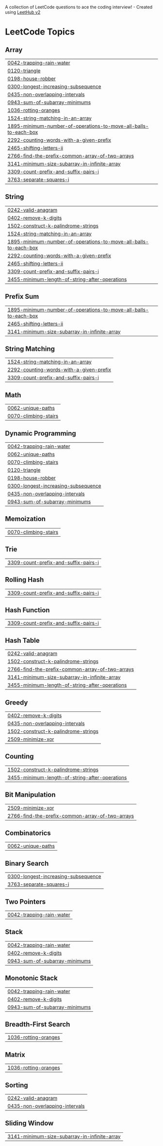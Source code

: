 A collection of LeetCode questions to ace the coding interview! - Created using [LeetHub v2](https://github.com/arunbhardwaj/LeetHub-2.0)
<!---LeetCode Topics Start-->
# LeetCode Topics
## Array
|  |
| ------- |
| [0042-trapping-rain-water](https://github.com/d-aggarwal/DSA/tree/master/0042-trapping-rain-water) |
| [0120-triangle](https://github.com/d-aggarwal/DSA/tree/master/0120-triangle) |
| [0198-house-robber](https://github.com/d-aggarwal/DSA/tree/master/0198-house-robber) |
| [0300-longest-increasing-subsequence](https://github.com/d-aggarwal/DSA/tree/master/0300-longest-increasing-subsequence) |
| [0435-non-overlapping-intervals](https://github.com/d-aggarwal/DSA/tree/master/0435-non-overlapping-intervals) |
| [0943-sum-of-subarray-minimums](https://github.com/d-aggarwal/DSA/tree/master/0943-sum-of-subarray-minimums) |
| [1036-rotting-oranges](https://github.com/d-aggarwal/DSA/tree/master/1036-rotting-oranges) |
| [1524-string-matching-in-an-array](https://github.com/d-aggarwal/DSA/tree/master/1524-string-matching-in-an-array) |
| [1895-minimum-number-of-operations-to-move-all-balls-to-each-box](https://github.com/d-aggarwal/DSA/tree/master/1895-minimum-number-of-operations-to-move-all-balls-to-each-box) |
| [2292-counting-words-with-a-given-prefix](https://github.com/d-aggarwal/DSA/tree/master/2292-counting-words-with-a-given-prefix) |
| [2465-shifting-letters-ii](https://github.com/d-aggarwal/DSA/tree/master/2465-shifting-letters-ii) |
| [2766-find-the-prefix-common-array-of-two-arrays](https://github.com/d-aggarwal/DSA/tree/master/2766-find-the-prefix-common-array-of-two-arrays) |
| [3141-minimum-size-subarray-in-infinite-array](https://github.com/d-aggarwal/DSA/tree/master/3141-minimum-size-subarray-in-infinite-array) |
| [3309-count-prefix-and-suffix-pairs-i](https://github.com/d-aggarwal/DSA/tree/master/3309-count-prefix-and-suffix-pairs-i) |
| [3763-separate-squares-i](https://github.com/d-aggarwal/DSA/tree/master/3763-separate-squares-i) |
## String
|  |
| ------- |
| [0242-valid-anagram](https://github.com/d-aggarwal/DSA/tree/master/0242-valid-anagram) |
| [0402-remove-k-digits](https://github.com/d-aggarwal/DSA/tree/master/0402-remove-k-digits) |
| [1502-construct-k-palindrome-strings](https://github.com/d-aggarwal/DSA/tree/master/1502-construct-k-palindrome-strings) |
| [1524-string-matching-in-an-array](https://github.com/d-aggarwal/DSA/tree/master/1524-string-matching-in-an-array) |
| [1895-minimum-number-of-operations-to-move-all-balls-to-each-box](https://github.com/d-aggarwal/DSA/tree/master/1895-minimum-number-of-operations-to-move-all-balls-to-each-box) |
| [2292-counting-words-with-a-given-prefix](https://github.com/d-aggarwal/DSA/tree/master/2292-counting-words-with-a-given-prefix) |
| [2465-shifting-letters-ii](https://github.com/d-aggarwal/DSA/tree/master/2465-shifting-letters-ii) |
| [3309-count-prefix-and-suffix-pairs-i](https://github.com/d-aggarwal/DSA/tree/master/3309-count-prefix-and-suffix-pairs-i) |
| [3455-minimum-length-of-string-after-operations](https://github.com/d-aggarwal/DSA/tree/master/3455-minimum-length-of-string-after-operations) |
## Prefix Sum
|  |
| ------- |
| [1895-minimum-number-of-operations-to-move-all-balls-to-each-box](https://github.com/d-aggarwal/DSA/tree/master/1895-minimum-number-of-operations-to-move-all-balls-to-each-box) |
| [2465-shifting-letters-ii](https://github.com/d-aggarwal/DSA/tree/master/2465-shifting-letters-ii) |
| [3141-minimum-size-subarray-in-infinite-array](https://github.com/d-aggarwal/DSA/tree/master/3141-minimum-size-subarray-in-infinite-array) |
## String Matching
|  |
| ------- |
| [1524-string-matching-in-an-array](https://github.com/d-aggarwal/DSA/tree/master/1524-string-matching-in-an-array) |
| [2292-counting-words-with-a-given-prefix](https://github.com/d-aggarwal/DSA/tree/master/2292-counting-words-with-a-given-prefix) |
| [3309-count-prefix-and-suffix-pairs-i](https://github.com/d-aggarwal/DSA/tree/master/3309-count-prefix-and-suffix-pairs-i) |
## Math
|  |
| ------- |
| [0062-unique-paths](https://github.com/d-aggarwal/DSA/tree/master/0062-unique-paths) |
| [0070-climbing-stairs](https://github.com/d-aggarwal/DSA/tree/master/0070-climbing-stairs) |
## Dynamic Programming
|  |
| ------- |
| [0042-trapping-rain-water](https://github.com/d-aggarwal/DSA/tree/master/0042-trapping-rain-water) |
| [0062-unique-paths](https://github.com/d-aggarwal/DSA/tree/master/0062-unique-paths) |
| [0070-climbing-stairs](https://github.com/d-aggarwal/DSA/tree/master/0070-climbing-stairs) |
| [0120-triangle](https://github.com/d-aggarwal/DSA/tree/master/0120-triangle) |
| [0198-house-robber](https://github.com/d-aggarwal/DSA/tree/master/0198-house-robber) |
| [0300-longest-increasing-subsequence](https://github.com/d-aggarwal/DSA/tree/master/0300-longest-increasing-subsequence) |
| [0435-non-overlapping-intervals](https://github.com/d-aggarwal/DSA/tree/master/0435-non-overlapping-intervals) |
| [0943-sum-of-subarray-minimums](https://github.com/d-aggarwal/DSA/tree/master/0943-sum-of-subarray-minimums) |
## Memoization
|  |
| ------- |
| [0070-climbing-stairs](https://github.com/d-aggarwal/DSA/tree/master/0070-climbing-stairs) |
## Trie
|  |
| ------- |
| [3309-count-prefix-and-suffix-pairs-i](https://github.com/d-aggarwal/DSA/tree/master/3309-count-prefix-and-suffix-pairs-i) |
## Rolling Hash
|  |
| ------- |
| [3309-count-prefix-and-suffix-pairs-i](https://github.com/d-aggarwal/DSA/tree/master/3309-count-prefix-and-suffix-pairs-i) |
## Hash Function
|  |
| ------- |
| [3309-count-prefix-and-suffix-pairs-i](https://github.com/d-aggarwal/DSA/tree/master/3309-count-prefix-and-suffix-pairs-i) |
## Hash Table
|  |
| ------- |
| [0242-valid-anagram](https://github.com/d-aggarwal/DSA/tree/master/0242-valid-anagram) |
| [1502-construct-k-palindrome-strings](https://github.com/d-aggarwal/DSA/tree/master/1502-construct-k-palindrome-strings) |
| [2766-find-the-prefix-common-array-of-two-arrays](https://github.com/d-aggarwal/DSA/tree/master/2766-find-the-prefix-common-array-of-two-arrays) |
| [3141-minimum-size-subarray-in-infinite-array](https://github.com/d-aggarwal/DSA/tree/master/3141-minimum-size-subarray-in-infinite-array) |
| [3455-minimum-length-of-string-after-operations](https://github.com/d-aggarwal/DSA/tree/master/3455-minimum-length-of-string-after-operations) |
## Greedy
|  |
| ------- |
| [0402-remove-k-digits](https://github.com/d-aggarwal/DSA/tree/master/0402-remove-k-digits) |
| [0435-non-overlapping-intervals](https://github.com/d-aggarwal/DSA/tree/master/0435-non-overlapping-intervals) |
| [1502-construct-k-palindrome-strings](https://github.com/d-aggarwal/DSA/tree/master/1502-construct-k-palindrome-strings) |
| [2509-minimize-xor](https://github.com/d-aggarwal/DSA/tree/master/2509-minimize-xor) |
## Counting
|  |
| ------- |
| [1502-construct-k-palindrome-strings](https://github.com/d-aggarwal/DSA/tree/master/1502-construct-k-palindrome-strings) |
| [3455-minimum-length-of-string-after-operations](https://github.com/d-aggarwal/DSA/tree/master/3455-minimum-length-of-string-after-operations) |
## Bit Manipulation
|  |
| ------- |
| [2509-minimize-xor](https://github.com/d-aggarwal/DSA/tree/master/2509-minimize-xor) |
| [2766-find-the-prefix-common-array-of-two-arrays](https://github.com/d-aggarwal/DSA/tree/master/2766-find-the-prefix-common-array-of-two-arrays) |
## Combinatorics
|  |
| ------- |
| [0062-unique-paths](https://github.com/d-aggarwal/DSA/tree/master/0062-unique-paths) |
## Binary Search
|  |
| ------- |
| [0300-longest-increasing-subsequence](https://github.com/d-aggarwal/DSA/tree/master/0300-longest-increasing-subsequence) |
| [3763-separate-squares-i](https://github.com/d-aggarwal/DSA/tree/master/3763-separate-squares-i) |
## Two Pointers
|  |
| ------- |
| [0042-trapping-rain-water](https://github.com/d-aggarwal/DSA/tree/master/0042-trapping-rain-water) |
## Stack
|  |
| ------- |
| [0042-trapping-rain-water](https://github.com/d-aggarwal/DSA/tree/master/0042-trapping-rain-water) |
| [0402-remove-k-digits](https://github.com/d-aggarwal/DSA/tree/master/0402-remove-k-digits) |
| [0943-sum-of-subarray-minimums](https://github.com/d-aggarwal/DSA/tree/master/0943-sum-of-subarray-minimums) |
## Monotonic Stack
|  |
| ------- |
| [0042-trapping-rain-water](https://github.com/d-aggarwal/DSA/tree/master/0042-trapping-rain-water) |
| [0402-remove-k-digits](https://github.com/d-aggarwal/DSA/tree/master/0402-remove-k-digits) |
| [0943-sum-of-subarray-minimums](https://github.com/d-aggarwal/DSA/tree/master/0943-sum-of-subarray-minimums) |
## Breadth-First Search
|  |
| ------- |
| [1036-rotting-oranges](https://github.com/d-aggarwal/DSA/tree/master/1036-rotting-oranges) |
## Matrix
|  |
| ------- |
| [1036-rotting-oranges](https://github.com/d-aggarwal/DSA/tree/master/1036-rotting-oranges) |
## Sorting
|  |
| ------- |
| [0242-valid-anagram](https://github.com/d-aggarwal/DSA/tree/master/0242-valid-anagram) |
| [0435-non-overlapping-intervals](https://github.com/d-aggarwal/DSA/tree/master/0435-non-overlapping-intervals) |
## Sliding Window
|  |
| ------- |
| [3141-minimum-size-subarray-in-infinite-array](https://github.com/d-aggarwal/DSA/tree/master/3141-minimum-size-subarray-in-infinite-array) |
<!---LeetCode Topics End-->